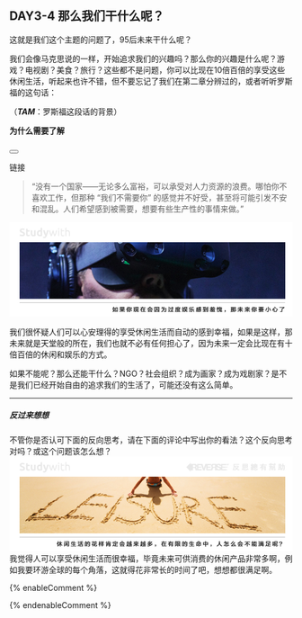 ## DAY3-4 那么我们干什么呢？

这就是我们这个主题的问题了，95后未来干什么呢？

我们会像马克思说的一样，开始追求我们的兴趣吗？那么你的兴趣是什么呢？游戏？电视剧？美食？旅行？这些都不是问题，你可以比现在10倍百倍的享受这些休闲生活，听起来也许不错，但不要忘记了我们在第二章分辨过的，或者听听罗斯福的这句话：

<!--sec data-title="Studywith知识链接" data-id="section70" data-show=true ces-->

（_**TAM**_：罗斯福这段话的背景）

**为什么需要了解**

<button class="section" target="section71" show="展开具体内容" hide="收起具体内容" ></button>

<!--endsec-->

<!--sec data-title="链接内容" aria-expanded="false" data-id="section71" data-show=false ces-->

链接

<!--endsec-->

> “没有一个国家——无论多么富裕，可以承受对人力资源的浪费。哪怕你不喜欢工作，但那种 “我们不需要你” 的感觉并不好受，甚至将可能引发不安和混乱。人们希望感到被需要，想要有些生产性的事情来做。”

![](/assets/21.jpg)

我们很怀疑人们可以心安理得的享受休闲生活而自动的感到幸福，如果是这样，那未来就是天堂般的所在，我们也就不必有任何担心了，因为未来一定会比现在有十倍百倍的休闲和娱乐的方式。

如果不能呢？那么还能干什么？NGO？社会组织？成为画家？成为戏剧家？是不是我们已经开始自由的追求我们的生活了，可能还没有这么简单。

---

##### 反过来想想

不管你是否认可下面的反向思考，请在下面的评论中写出你的看法？这个反向思考对吗？或这个问题该怎么想？![](/assets/44.jpg)我觉得人可以享受休闲生活而很幸福，毕竟未来可供消费的休闲产品非常多啊，例如我要环游全球的每个角落，这就得花非常长的时间了吧，想想都很满足啊。

{% enableComment %}

{% endenableComment %}

